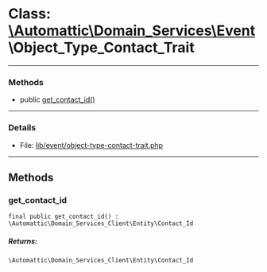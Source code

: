 # Class: [\Automattic](../namespaces/automattic.md)[\Domain_Services](../namespaces/automattic-domain-services.md)[\Event](../namespaces/automattic-domain-services-event.md)\Object_Type_Contact_Trait


---

### Methods

* public [get_contact_id()](#method_get_contact_id)

---

### Details

* File: [lib/event/object-type-contact-trait.php](../../lib/event/object-type-contact-trait.php)

---

## Methods

<a id="method_get_contact_id"></a>
### get_contact_id

```
final public get_contact_id() : \Automattic\Domain_Services_Client\Entity\Contact_Id
```

##### Returns:

```
\Automattic\Domain_Services_Client\Entity\Contact_Id
```
